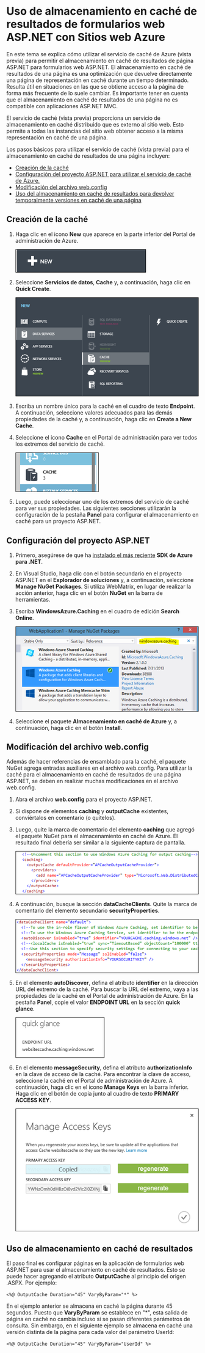 <properties linkid="video-center-detail" urlDisplayName="details" pageTitle="Video Center Details" metaKeywords="" description="" metaCanonical="" services="" documentationCenter="" title="How to Use ASP.NET Web Forms Output Caching with Azure Web Sites" authors="jroth" solutions="" manager="" editor="" />

Uso de almacenamiento en caché de resultados de formularios web ASP.NET con Sitios web Azure
============================================================================================

En este tema se explica cómo utilizar el servicio de caché de Azure (vista previa) para permitir el almacenamiento en caché de resultados de página ASP.NET para formularios web ASP.NET. El almacenamiento en caché de resultados de una página es una optimización que devuelve directamente una página de representación en caché durante un tiempo determinado. Resulta útil en situaciones en las que se obtiene acceso a la página de forma más frecuente de lo suele cambiar. Es importante tener en cuenta que el almacenamiento en caché de resultados de una página no es compatible con aplicaciones ASP.NET MVC.

El servicio de caché (vista previa) proporciona un servicio de almacenamiento en caché distribuido que es externo al sitio web. Esto permite a todas las instancias del sitio web obtener acceso a la misma representación en caché de una página.

Los pasos básicos para utilizar el servicio de caché (vista previa) para el almacenamiento en caché de resultados de una página incluyen:

-   [Creación de la caché](#createcache)
-   [Configuración del proyecto ASP.NET para utilizar el servicio de caché de Azure.](#configureproject)
-   [Modificación del archivo web.config](#configurewebconfig)
-   [Uso del almacenamiento en caché de resultados para devolver temporalmente versiones en caché de una página](#useoutputcaching)

Creación de la caché
--------------------

1.  Haga clic en el icono **New** que aparece en la parte inferior del Portal de administración de Azure.

    ![IconoDeNuevo](./media/web-sites-web-forms-output-caching/CacheScreenshot_NewButton.PNG)

2.  Seleccione **Servicios de datos**, **Cache** y, a continuación, haga clic en **Quick Create**.

    ![CuadroDeDiálogoDeNuevaCaché](./media/web-sites-web-forms-output-caching/CachingScreenshot_CreateOptions.PNG)

3.  Escriba un nombre único para la caché en el cuadro de texto **Endpoint**. A continuación, seleccione valores adecuados para las demás propiedades de la caché y, a continuación, haga clic en **Create a New Cache**.

4.  Seleccione el icono **Cache** en el Portal de administración para ver todos los extremos del servicio de caché.

    ![IconoDeCaché](./media/web-sites-web-forms-output-caching/CachingScreenshot_CacheIcon.PNG)

5.  Luego, puede seleccionar uno de los extremos del servicio de caché para ver sus propiedades. Las siguientes secciones utilizarán la configuración de la pestaña **Panel** para configurar el almacenamiento en caché para un proyecto ASP.NET.

Configuración del proyecto ASP.NET
----------------------------------

1.  Primero, asegúrese de que ha [instalado el más reciente](http://www.windowsazure.com/es-es/downloads/?sdk=net) **SDK de Azure para .NET**.

2.  En Visual Studio, haga clic con el botón secundario en el proyecto ASP.NET en el **Explorador de soluciones** y, a continuación, seleccione **Manage NuGet Packages**. Si utiliza WebMatrix, en lugar de realizar la acción anterior, haga clic en el botón **NuGet** en la barra de herramientas.

3.  Escriba **WindowsAzure.Caching** en el cuadro de edición **Search Online**.

    ![CuadroDeDiálogoDeNuGet](./media/web-sites-web-forms-output-caching/CachingScreenshot_NuGet.PNG)

4.  Seleccione el paquete **Almacenamiento en caché de Azure** y, a continuación, haga clic en el botón **Install**.

Modificación del archivo web.config
-----------------------------------

Además de hacer referencias de ensamblado para la caché, el paquete NuGet agrega entradas auxiliares en el archivo web.config. Para utilizar la caché para el almacenamiento en caché de resultados de una página ASP.NET, se deben en realizar muchas modificaciones en el archivo web.config.

1.  Abra el archivo **web.config** para el proyecto ASP.NET.

2.  Si dispone de elementos **caching** y **outputCache** existentes, conviértalos en comentario (o quítelos).

3.  Luego, quite la marca de comentario del elemento **caching** que agregó el paquete NuGet para el almacenamiento en caché de Azure. El resultado final debería ser similar a la siguiente captura de pantalla.

    ![ConfiguraciónDeResultado](./media/web-sites-web-forms-output-caching/CachingScreenshot_OC_WebConfig.PNG)

4.  A continuación, busque la sección **dataCacheClients**. Quite la marca de comentario del elemento secundario **securityProperties**.

    ![ConfiguraciónDeCaché](./media/web-sites-web-forms-output-caching/CachingScreenshot_CacheConfig.PNG)

5.  En el elemento **autoDiscover**, defina el atributo **identifier** en la dirección URL del extremo de la caché. Para buscar la URL del extremo, vaya a las propiedades de la caché en el Portal de administración de Azure. En la pestaña **Panel**, copie el valor **ENDPOINT URL** en la sección **quick glance**.

    ![URLdeExtremo](./media/web-sites-web-forms-output-caching/CachingScreenshot_EndpointURL.PNG)

6.  En el elemento **messageSecurity**, defina el atributo **authorizationInfo** en la clave de acceso de la caché. Para encontrar la clave de acceso, seleccione la caché en el Portal de administración de Azure. A continuación, haga clic en el icono **Manage Keys** en la barra inferior. Haga clic en el botón de copia junto al cuadro de texto **PRIMARY ACCESS KEY**.

    ![AdministrarClaves](./media/web-sites-web-forms-output-caching/CachingScreenshot_ManageAccessKeys.PNG)

Uso de almacenamiento en caché de resultados
--------------------------------------------

El paso final es configurar páginas en la aplicación de formularios web ASP.NET para usar el almacenamiento en caché de resultados. Esto se puede hacer agregando el atributo **OutputCache** al principio del origen .ASPX. Por ejemplo:

    <%@ OutputCache Duration="45" VaryByParam="*" %>

En el ejemplo anterior se almacena en caché la página durante 45 segundos. Puesto que **VaryByParam** se establece en "\*", esta salida de página en caché no cambia incluso si se pasan diferentes parámetros de consulta. Sin embargo, en el siguiente ejemplo se almacena en caché una versión distinta de la página para cada valor del parámetro UserId:

    <%@ OutputCache Duration="45" VaryByParam="UserId" %>  
